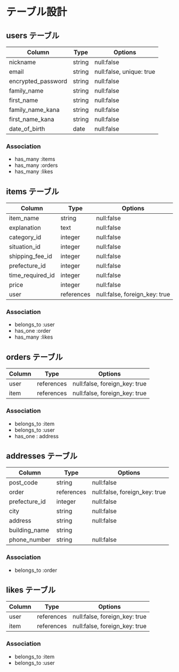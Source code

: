 # テーブル設計

## users テーブル     

| Column             | Type   | Options    |
| -------------------| ------ | -----------|
| nickname            | string | null:false |
| email              | string | null:false, unique: true|
| encrypted_password | string | null:false |
| family_name        | string | null:false |
| first_name         | string | null:false |
| family_name_kana   | string | null:false |
| first_name_kana    | string | null:false |
| date_of_birth      | date   | null:false |

### Association
- has_many :items
- has_many :orders
- has_many :likes

## items テーブル

| Column             | Type   | Options    |
| ------------------ | ------ | ---------- |
| item_name          | string | null:false |
| explanation        | text   | null:false |
| category_id        | integer | null:false |
| situation_id       | integer | null:false |
| shipping_fee_id    | integer | null:false |
| prefecture_id      | integer | null:false |
| time_required_id   | integer | null:false |
| price              | integer | null:false |
| user               | references | null:false, foreign_key: true |

### Association
- belongs_to :user
- has_one :order
- has_many :likes

## orders テーブル

| Column          | Type       | Options    |
| --------------- | ---------- | ---------- |
| user            | references | null:false, foreign_key: true |
| item            | references | null:false, foreign_key: true |

### Association
- belongs_to :item
- belongs_to :user
- has_one : address

## addresses テーブル

| Column             | Type   | Options    |
| ------------------ | ------ | ---------- |
| post_code          | string | null:false |
| order              | references | null:false, foreign_key: true |
| prefecture_id      | integer | null:false |
| city               | string | null:false |
| address            | string | null:false |
| building_name      | string |  |
| phone_number       | string | null:false |

### Association
- belongs_to :order

## likes テーブル

| Column          | Type       | Options    |
| --------------- | ---------- | ---------- |
| user            | references | null:false, foreign_key: true |
| item            | references | null:false, foreign_key: true |

### Association
- belongs_to :item
- belongs_to :user
